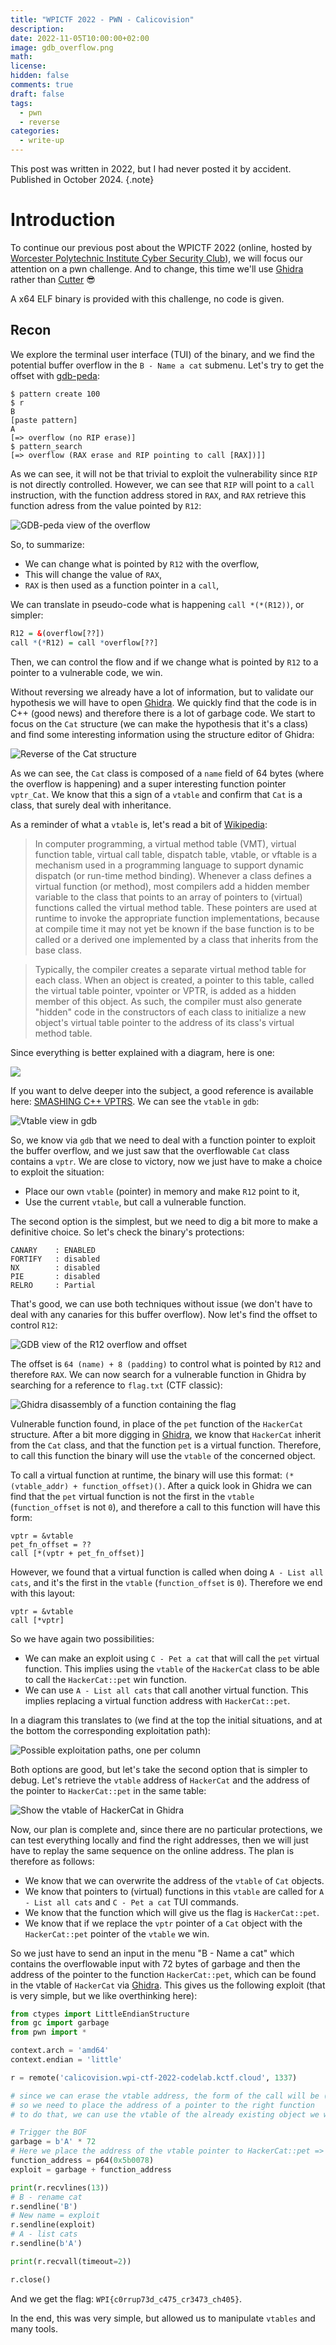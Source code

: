 ```yaml
---
title: "WPICTF 2022 - PWN - Calicovision"
description:
date: 2022-11-05T10:00:00+02:00
image: gdb_overflow.png
math:
license:
hidden: false
comments: true
draft: false
tags:
  - pwn
  - reverse
categories:
  - write-up
---
```


This post was written in 2022, but I had never posted it by accident. Published in October 2024.
{.note}

# Introduction

To continue our previous post about the WPICTF 2022 (online, hosted by [Worcester Polytechnic Institute Cyber Security Club](https://wpictf.xyz/)), we will focus our attention on a pwn challenge. And to change, this time we'll use [Ghidra](https://ghidra-sre.org/) rather than [Cutter](https://cutter.re/) 😎

A x64 ELF binary is provided with this challenge, no code is given.

## Recon

We explore the terminal user interface (TUI) of the binary, and we find the potential buffer overflow in the `B - Name a cat` submenu. Let's try to get the offset with [gdb-peda](https://github.com/longld/peda):
```shell
$ pattern create 100
$ r
B
[paste pattern]
A
[=> overflow (no RIP erase)]
$ pattern_search
[=> overflow (RAX erase and RIP pointing to call [RAX])]]
```

As we can see, it will not be that trivial to exploit the vulnerability since `RIP` is not directly controlled. However, we can see that `RIP` will point to a `call` instruction, with the function address stored in `RAX`, and `RAX` retrieve this function adress from the value pointed by `R12`:

![GDB-peda view of the overflow](gdb.png)

So, to summarize:
- We can change what is pointed by `R12` with the overflow,
- This will change the value of `RAX`,
- `RAX` is then used as a function pointer in a `call`,
  
We can translate in pseudo-code what is happening `call *(*(R12))`, or simpler:
```r
R12 = &(overflow[??])
call *(*R12) = call *overflow[??]
```

Then, we can control the flow and if we change what is pointed by `R12` to a pointer to a vulnerable code, we win.

Without reversing we already have a lot of information, but to validate our hypothesis we will have to open [Ghidra](https://ghidra-sre.org/). We quickly find that the code is in C++ (good news) and therefore there is a lot of garbage code. We start to focus on the `Cat` structure (we can make the hypothesis that it's a class) and find some interesting information using the structure editor of Ghidra:

![Reverse of the `Cat` structure](ghidra_cat.png)

As we can see, the `Cat` class is composed of a `name` field of 64 bytes (where the overflow is happening) and a super interesting function pointer `vptr_Cat`. We know that this a sign of a `vtable` and confirm that `Cat` is a class, that surely deal with inheritance.

As a reminder of what a `vtable` is, let's read a bit of [Wikipedia](https://en.wikipedia.org/wiki/Virtual_method_table):

> In computer programming, a virtual method table (VMT), virtual function table, virtual call table, dispatch table, vtable, or vftable is a mechanism used in a programming language to support dynamic dispatch (or run-time method binding). Whenever a class defines a virtual function (or method), most compilers add a hidden member variable to the class that points to an array of pointers to (virtual) functions called the virtual method table. These pointers are used at runtime to invoke the appropriate function implementations, because at compile time it may not yet be known if the base function is to be called or a derived one implemented by a class that inherits from the base class. 

> Typically, the compiler creates a separate virtual method table for each class. When an object is created, a pointer to this table, called the virtual table pointer, vpointer or VPTR, is added as a hidden member of this object. As such, the compiler must also generate "hidden" code in the constructors of each class to initialize a new object's virtual table pointer to the address of its class's virtual method table. 

Since everything is better explained with a diagram, here is one:

![](https://www.learncpp.com/images/CppTutorial/Section12/VTable.gif)

If you want to delve deeper into the subject, a good reference is available here: [SMASHING C++ VPTRS](http://phrack.org/issues/56/8.html). We can see the `vtable` in `gdb`:

![Vtable view in gdb](gdb_vtable.png)

So, we know via `gdb` that we need to deal with a function pointer to exploit the buffer overflow, and we just saw that the overflowable `Cat` class contains a `vptr`. We are close to victory, now we just have to make a choice to exploit the situation:
- Place our own `vtable` (pointer) in memory and make `R12` point to it,
- Use the current `vtable`, but call a vulnerable function.

The second option is the simplest, but we need to dig a bit more to make a definitive choice. So let's check the binary's protections:
```
CANARY    : ENABLED
FORTIFY   : disabled
NX        : disabled
PIE       : disabled
RELRO     : Partial
```

That's good, we can use both techniques without issue (we don't have to deal with any canaries for this buffer overflow). Now let's find the offset to control `R12`:

![GDB view of the R12 overflow and offset](gdb_overflow.png)

The offset is `64 (name) + 8 (padding)` to control what is pointed by `R12` and therefore `RAX`. We can now search for a vulnerable function in Ghidra by searching for a reference to `flag.txt` (CTF classic):

![Ghidra disassembly of a function containing the flag](ghidra_vuln_fn.png)

Vulnerable function found, in place of the `pet` function of the `HackerCat` structure. After a bit more digging in [Ghidra](https://ghidra-sre.org/), we know that `HackerCat` inherit from the `Cat` class, and that the function `pet` is a virtual function. Therefore, to call this function the binary will use the `vtable` of the concerned object.

To call a virtual function at runtime, the binary will use this format: `(*(vtable_addr) + function_offset)()`. After a quick look in Ghidra we can find that the `pet` virtual function is not the first in the `vtable` (`function_offset` is not `0`), and therefore a call to this function will have this form:
```
vptr = &vtable
pet_fn_offset = ??
call [*(vptr + pet_fn_offset)]
```

However, we found that a virtual function is called when doing `A - List all cats`, and it's the first in the `vtable` (`function_offset` is `0`). Therefore we end with this layout:
```
vptr = &vtable
call [*vptr]
```

So we have again two possibilities:
- We can make an exploit using `C - Pet a cat` that will call the `pet` virtual function. This implies using the `vtable` of the `HackerCat` class to be able to call the `HackerCat::pet` win function.
- We can use `A - List all cats` that call another virtual function. This implies replacing a virtual function address with `HackerCat::pet`.

In a diagram this translates to (we find at the top the initial situations, and at the bottom the corresponding exploitation path):

![Possible exploitation paths, one per column](exploits.png)

Both options are good, but let's take the second option that is simpler to debug. Let's retrieve the `vtable` address of `HackerCat` and the address of the pointer to `HackerCat::pet` in the same table:

![Show the vtable of HackerCat in Ghidra](ghidra_vtable.png)

Now, our plan is complete and, since there are no particular protections, we can test everything locally and find the right addresses, then we will just have to replay the same sequence on the online address. The plan is therefore as follows:
- We know that we can overwrite the address of the `vtable` of `Cat` objects.
- We know that pointers to (virtual) functions in this `vtable` are called for `A - List all cats` and `C - Pet a cat` TUI commands.
- We know that the function which will give us the flag is `HackerCat::pet`.
- We know that if we replace the `vptr` pointer of a `Cat` object with the `HackerCat::pet` pointer of the `vtable` we win.

So we just have to send an input in the menu "B - Name a cat" which contains the overflowable input with 72 bytes of garbage and then the address of the pointer to the function `HackerCat::pet`, which can be found in the vtable of `HackerCat` via [Ghidra](https://ghidra-sre.org/). This gives us the following exploit (that is very simple, but we like overthinking here):
```python
from ctypes import LittleEndianStructure
from gc import garbage
from pwn import *

context.arch = 'amd64'
context.endian = 'little'

r = remote('calicovision.wpi-ctf-2022-codelab.kctf.cloud', 1337)

# since we can erase the vtable address, the form of the call will be (*(vtable))()
# so we need to place the address of a pointer to the right function
# to do that, we can use the vtable of the already existing object we want to use (HackerCat)

# Trigger the BOF
garbage = b'A' * 72
# Here we place the address of the vtable pointer to HackerCat::pet => 0x5b0078.
function_address = p64(0x5b0078)
exploit = garbage + function_address

print(r.recvlines(13))
# B - rename cat
r.sendline('B')
# New name = exploit
r.sendline(exploit)
# A - list cats
r.sendline(b'A')

print(r.recvall(timeout=2))

r.close()
```

And we get the flag: `WPI{c0rrup73d_c475_cr3473_ch405}`.

In the end, this was very simple, but allowed us to manipulate `vtables` and many tools.
